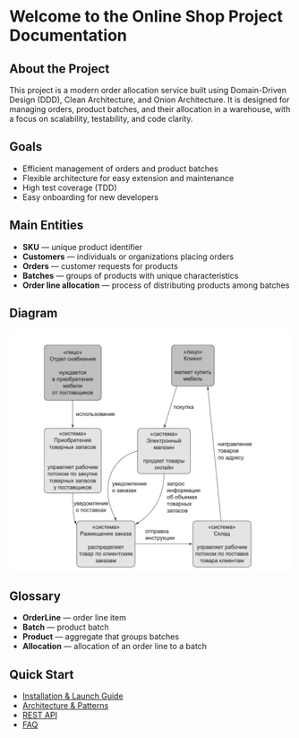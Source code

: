 # Welcome to the Online Shop Project Documentation

## About the Project

This project is a modern order allocation service built using Domain-Driven Design (DDD), Clean Architecture, and Onion Architecture. It is designed for managing orders, product batches, and their allocation in a warehouse, with a focus on scalability, testability, and code clarity.

## Goals
- Efficient management of orders and product batches
- Flexible architecture for easy extension and maintenance
- High test coverage (TDD)
- Easy onboarding for new developers

## Main Entities
- **SKU** — unique product identifier
- **Customers** — individuals or organizations placing orders
- **Orders** — customer requests for products
- **Batches** — groups of products with unique characteristics
- **Order line allocation** — process of distributing products among batches

## Diagram
![Diagram](../diagram.jpg)

## Glossary
- **OrderLine** — order line item
- **Batch** — product batch
- **Product** — aggregate that groups batches
- **Allocation** — allocation of an order line to a batch

## Quick Start
- [Installation & Launch Guide](install.md)
- [Architecture & Patterns](archeticture/components.md)
- [REST API](api/rest.md)
- [FAQ](faq.md)

